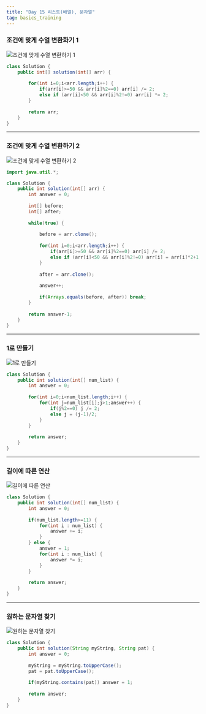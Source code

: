 ```yaml
---
title: "Day 15 리스트(배열), 문자열"
tag: basics_training
---
```


### 조건에 맞게 수열 변환화기 1

![조건에 맞게 수열 변환하기 1](https://github.com/yony-k/yony-k.github.io/assets/109204976/c54b2ee6-2580-45e2-b04e-3a41d48c8649)


```java
class Solution {
    public int[] solution(int[] arr) {
        
        for(int i=0;i<arr.length;i++) {
			if(arr[i]>=50 && arr[i]%2==0) arr[i] /= 2;
			else if (arr[i]<50 && arr[i]%2!=0) arr[i] *= 2;
		}
        
        return arr;
    }
}
```

---

### 조건에 맞게 수열 변환하기 2

![조건에 맞게 수열 변환하기 2](https://github.com/yony-k/yony-k.github.io/assets/109204976/36a77715-40d9-45fd-93b6-ad68e8dfd873)


```java
import java.util.*;

class Solution {
    public int solution(int[] arr) {
        int answer = 0;
        
        int[] before;
		int[] after;
		
		while(true) {
			
			before = arr.clone();
			
			for(int i=0;i<arr.length;i++) {
				if(arr[i]>=50 && arr[i]%2==0) arr[i] /= 2;
				else if (arr[i]<50 && arr[i]%2!=0) arr[i] = arr[i]*2+1;
			}
			
			after = arr.clone();
			
			answer++;
			
			if(Arrays.equals(before, after)) break;
		}
        
        return answer-1;
    }
}
```

---

### 1로 만들기

![1로 만들기](https://github.com/yony-k/yony-k.github.io/assets/109204976/7e71d7fc-7d9d-4a4f-8a55-47eb4ebb6b9c)


```java
class Solution {
    public int solution(int[] num_list) {
        int answer = 0;
		
		for(int i=0;i<num_list.length;i++) {
			for(int j=num_list[i];j>1;answer++) {
				if(j%2==0) j /= 2;
				else j = (j-1)/2;
			}
		}
        
        return answer;
    }
}
```

---

### 길이에 따른 연산

![길이에 따른 연산](https://github.com/yony-k/yony-k.github.io/assets/109204976/08d4a89d-1c8b-4c72-9d60-eb4c5f582ae5)


```java
class Solution {
    public int solution(int[] num_list) {
        int answer = 0;
        
        if(num_list.length>=11) {
			for(int i : num_list) {
				answer += i;
			}
		} else {
			answer = 1;
			for(int i : num_list) {
				answer *= i;
			}
		}
        
        return answer;
    }
}
```

---

### 원하는 문자열 찾기

![원하는 문자열 찾기](https://github.com/yony-k/yony-k.github.io/assets/109204976/b641cff8-4fcb-4aab-beca-8eb5ae460a56)


```java
class Solution {
    public int solution(String myString, String pat) {
        int answer = 0;
        
        myString = myString.toUpperCase();
		pat = pat.toUpperCase();
        
        if(myString.contains(pat)) answer = 1;
        
        return answer;
    }
}
```